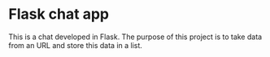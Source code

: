 # Flask chat app

This is a chat developed in Flask. 
The purpose of this project is to take data from an URL and store this data in a list.